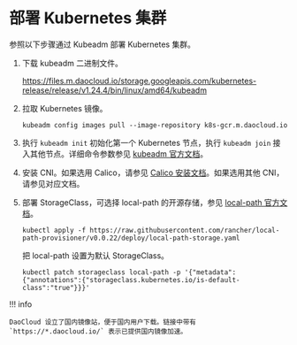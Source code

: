 # 部署 Kubernetes 集群

参照以下步骤通过 Kubeadm 部署 Kubernetes 集群。

1. 下载 kubeadm 二进制文件。

    https://files.m.daocloud.io/storage.googleapis.com/kubernetes-release/release/v1.24.4/bin/linux/amd64/kubeadm

2. 拉取 Kubernetes 镜像。

	```
	kubeadm config images pull --image-repository k8s-gcr.m.daocloud.io
	```

3. 执行 `kubeadm init` 初始化第一个 Kubernetes 节点，执行 `kubeadm join` 接入其他节点。详细命令参数参见 [kubeadm 官方文档](https://kubernetes.io/zh-cn/docs/setup/production-environment/tools/kubeadm/create-cluster-kubeadm/)。

4. 安装 CNI。如果选用 Calico，请参见 [Calico 安装文档](https://projectcalico.docs.tigera.io/getting-started/kubernetes/self-managed-onprem/onpremises)。如果选用其他 CNI，请参见对应文档。

5. 部署 StorageClass，可选择 local-path 的开源存储，参见 [local-path 官方文档](https://github.com/rancher/local-path-provisioner)。

	```
	kubectl apply -f https://raw.githubusercontent.com/rancher/local-path-provisioner/v0.0.22/deploy/local-path-storage.yaml
	```

	把 local-path 设置为默认 StorageClass。

	```
	kubectl patch storageclass local-path -p '{"metadata": {"annotations":{"storageclass.kubernetes.io/is-default-class":"true"}}}'
	```
	
!!! info

	DaoCloud 设立了国内镜像站，便于国内用户下载。链接中带有 `https://*.daocloud.io/` 表示已提供国内镜像加速。

